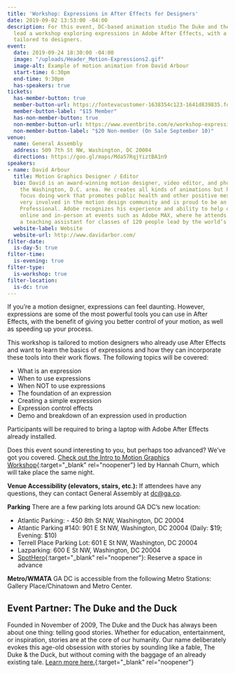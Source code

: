 ```yaml
---
title: 'Workshop: Expressions in After Effects for Designers'
date: 2019-09-02 13:53:00 -04:00
description: For this event, DC-based animation studio The Duke and the Duck will
  lead a workshop exploring expressions in Adobe After Effects, with a curriculum
  tailored to designers.
event:
  date: 2019-09-24 18:30:00 -04:00
  image: "/uploads/Header_Motion-Expressions2.gif"
  image-alt: Example of motion animation from David Arbour
  start-time: 6:30pm
  end-time: 9:30pm
  has-speakers: true
tickets:
  has-member-button: true
  member-button-url: https://fontevacustomer-1638354c123-1641d839835.force.com/services/oauth2/authorize?client_id=3MVG9nthuDc9owbcOq7_07W.HriOQQPWTbMkrpOla.ajDQlTHf4_uby_mhwylcX.mJBU2O2SppTiZMS0J_HJd&response_type=code&redirect_uri=https://ikit.aiga.org/ikit_national_util/ikit-national-util-sso-redirect/&state=https%3A%2F%2Fdc.aiga.org%2Fevent%2Fworkshop-expressions-in-after-effects-for-designers%2F%3Fredirect_source%3Deventbrite_register
  member-button-label: "$15 Member"
  has-non-member-button: true
  non-member-button-url: https://www.eventbrite.com/e/workshop-expressions-in-after-effects-for-designers-tickets-71299423495
  non-member-button-label: "$20 Non-member (On Sale September 10)"
venue:
  name: General Assembly
  address: 509 7th St NW, Washington, DC 20004
  directions: https://goo.gl/maps/Mda57RqjYiztBA1n9
speakers:
- name: David Arbour
  title: Motion Graphics Designer / Editor
  bio: David is an award-winning motion designer, video editor, and photographer in
    the Washington, D.C. area. He creates all kinds of animations but has found a
    focus doing work that promotes public health and other positive messages. He is
    very involved in the motion design community and is proud to be an Adobe Community
    Professional. Adobe recognizes his experience and ability to help others, both
    online and in-person at events such as Adobe MAX, where he attends annually as
    a teaching assistant for classes of 120 people lead by the world’s top Adobe trainers.
  website-label: Website
  website-url: http://www.davidarbor.com/
filter-date:
  is-day-5: true
filter-time:
  is-evening: true
filter-type:
  is-workshop: true
filter-location:
  is-dc: true
---
```


If you’re a motion designer, expressions can feel daunting. However, expressions are some of the most powerful tools you can use in After Effects, with the benefit of giving you better control of your motion, as well as speeding up your process.

This workshop is tailored to motion designers who already use After Effects and want to learn the basics of expressions and how they can incorporate these tools into their work flows. The following topics will be covered:
* What is an expression
* When to use expressions
* When NOT to use expressions
* The foundation of an expression
* Creating a simple expression
* Expression control effects
* Demo and breakdown of an expression used in production

Participants will be required to bring a laptop with Adobe After Effects already installed.  

Does this event sound interesting to you, but perhaps too advanced? We’ve got you covered. [Check out the Intro to Motion Graphics Workshop](https://www.dcdesignweek.org/events/workshop-intro-to-animation-for-designers/){:target="_blank" rel="noopener"} led by Hannah Churn, which will take place the same night.

**Venue Accessibility (elevators, stairs, etc.):** If attendees have any questions, they can contact General Assembly at dc@ga.co.

**Parking** There are a few parking lots around GA DC’s new location:
* Atlantic Parking: - 450 8th St NW, Washington, DC 20004
* Atlantic Parking #140: 901 E St NW, Washington, DC 20004
(Daily: $19; Evening: $10)
* Terrell Place Parking Lot: 601 E St NW, Washington, DC 20004
* Lazparking: 600 E St NW, Washington, DC 20004
* [SpotHero](spothero.com){:target="_blank" rel="noopener"}: Reserve a space in advance

**Metro/WMATA** GA DC is accessible from the following Metro Stations: Gallery Place/Chinatown and Metro Center.

## Event Partner: The Duke and the Duck
Founded in November of 2009, The Duke and the Duck has always been about one thing: telling good stories. Whether for education, entertainment, or inspiration, stories are at the core of our humanity. Our name deliberately evokes this age-old obsession with stories by sounding like a fable, The Duke & the Duck, but without coming with the baggage of an already existing tale. [Learn more here.](https://www.dukeduck.com){:target="_blank" rel="noopener"}